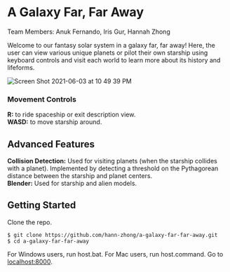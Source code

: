 # A Galaxy Far, Far Away

Team Members: Anuk Fernando, Iris Gur, Hannah Zhong  
 
Welcome to our fantasy solar system in a galaxy far, far away! Here, the user can view various unique planets or pilot their own starship using keyboard controls and visit each world to learn more about its history and lifeforms.  

![Screen Shot 2021-06-03 at 10 49 39 PM](https://user-images.githubusercontent.com/50278606/120851077-520e8d00-c546-11eb-876a-ecec8cb77abf.png)


### Movement Controls
**R:** to ride spaceship or exit description view.  
**WASD:** to move starship around.  
## Advanced Features

**Collision Detection:** Used for visiting planets (when the starship collides with a planet). Implemented by detecting a threshold on the Pythagorean distance between the starship and planet centers.  
**Blender:** Used for starship and alien models.  

## Getting Started
Clone the repo.
```
$ git clone https://github.com/hann-zhong/a-galaxy-far-far-away.git
$ cd a-galaxy-far-far-away
```
For Windows users, run host.bat. For Mac users, run host.command. Go to [localhost:8000](http://localhost:8000/).
